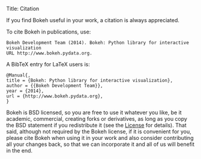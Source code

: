 Title: Citation

If you find Bokeh useful in your work, a citation is always appreciated.

To cite Bokeh in publications, use:

```
Bokeh Development Team (2014). Bokeh: Python library for interactive visualization
URL http://www.bokeh.pydata.org.
```

A BibTeX entry for LaTeX users is:

```
@Manual{,
title = {Bokeh: Python library for interactive visualization},
author = {{Bokeh Development Team}},
year = {2014},
url = {http://www.bokeh.pydata.org},
}
```

Bokeh is BSD licensed, so you are free to use it whatever you like, be it
academic, commercial, creating forks or derivatives, as long as you copy the
BSD statement if you redistribute it (see the
[License](//github.com/bokeh/bokeh/blob/master/LICENSE.txt) for details). That
said, although not required by the Bokeh license, if it is convenient for you,
please cite Bokeh when using it in your work and also consider contributing all
your changes back, so that we can incorporate it and all of us will benefit in
the end.
